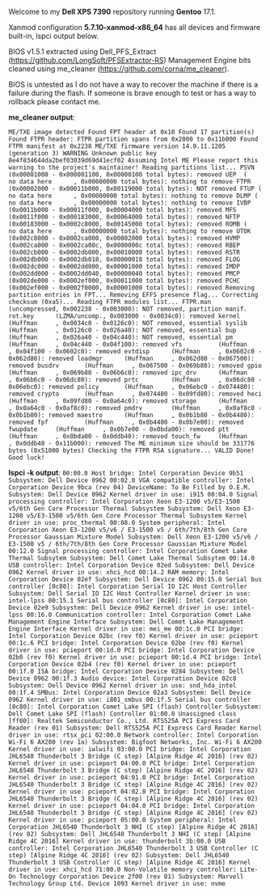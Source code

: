 Welcome to my **Dell XPS 7390** repository running **Gentoo** 17.1.

Xanmod configuration **5.7.10-xanmod-x86_64** has all devices and firmware built-in, lspci output below.

BIOS v1.5.1 extracted using Dell_PFS_Extract (https://github.com/LongSoft/PFSExtractor-RS)
Management Engine bits cleaned using me_cleaner (https://github.com/corna/me_cleaner).

BIOS is untested as I do not have a way to recover the machine if there is a failure during the flash. If someone is brave enough to test or has a way to rollback please contact me.

**me_cleaner output**:

`ME/TXE image detected
Found FPT header at 0x10
Found 17 partition(s)
Found FTPR header: FTPR partition spans from 0x2000 to 0x11b000
Found FTPR manifest at 0x2238
ME/TXE firmware version 14.0.11.1205 (generation 3)
WARNING Unknown public key 8e4f834644da2bef03039d69d41ecf02
        Assuming Intel ME
        Please report this warning to the project's maintainer!
Reading partitions list...
 PSVN (0x00001000 - 0x000001100, 0x00000100 total bytes): removed
 UEP  (      no data here      , 0x00000000 total bytes): nothing to remove
 FTPR (0x00002000 - 0x00011b000, 0x00119000 total bytes): NOT removed
 FTUP (      no data here      , 0x00000000 total bytes): nothing to remove
 DLMP (      no data here      , 0x00000000 total bytes): nothing to remove
 IVBP (0x0011b000 - 0x00011f000, 0x00004000 total bytes): removed
 MFS  (0x0011f000 - 0x000183000, 0x00064000 total bytes): removed
 NFTP (0x00183000 - 0x0002c8000, 0x00145000 total bytes): removed
 ROMB (      no data here      , 0x00000000 total bytes): nothing to remove
 UTOK (0x002c8000 - 0x0002ca000, 0x00002000 total bytes): removed
 HVMP (0x002ca000 - 0x0002ca00c, 0x0000000c total bytes): removed
 RBEP (0x002cb000 - 0x0002db000, 0x00010000 total bytes): removed
 RSTR (0x002db000 - 0x0002db018, 0x00000018 total bytes): removed
 FLOG (0x002dc000 - 0x0002dd000, 0x00001000 total bytes): removed
 IMDP (0x002dd000 - 0x0002dd040, 0x00000040 total bytes): removed
 PMCP (0x002de000 - 0x0002ef000, 0x00011000 total bytes): removed
 PCHC (0x002ef000 - 0x0002f0000, 0x00001000 total bytes): removed
Removing partition entries in FPT...
Removing EFFS presence flag...
Correcting checksum (0xa5)...
Reading FTPR modules list...
 FTPR.man     (uncompressed, 0x002238 - 0x003000): NOT removed, partition manif.
 rot.key      (LZMA/uncomp., 0x003000 - 0x0034c0): removed
 kernel       (Huffman     , 0x0034c0 - 0x0126c0): NOT removed, essential
 syslib       (Huffman     , 0x0126c0 - 0x026a40): NOT removed, essential
 bup          (Huffman     , 0x026a40 - 0x04c440): NOT removed, essential
 pm           (Huffman     , 0x04c440 - 0x04f100): removed
 vfs          (Huffman     , 0x04f100 - 0x0602c0): removed
 evtdisp      (Huffman     , 0x0602c0 - 0x062d80): removed
 loadmgr      (Huffman     , 0x062d80 - 0x067500): removed
 busdrv       (Huffman     , 0x067500 - 0x069b80): removed
 gpio         (Huffman     , 0x069b80 - 0x06b6c0): removed
 ipc_drv      (Huffman     , 0x06b6c0 - 0x06dc80): removed
 prtc         (Huffman     , 0x06dc80 - 0x06ebc0): removed
 policy       (Huffman     , 0x06ebc0 - 0x074480): removed
 crypto       (Huffman     , 0x074480 - 0x09fd80): removed
 heci         (Huffman     , 0x09fd80 - 0x0a64c0): removed
 storage      (Huffman     , 0x0a64c0 - 0x0af8c0): removed
 pmdrv        (Huffman     , 0x0af8c0 - 0x0b1b80): removed
 maestro      (Huffman     , 0x0b1b80 - 0x0b4480): removed
 fpf          (Huffman     , 0x0b4480 - 0x0b7e00): removed
 fwupdate     (Huffman     , 0x0b7e00 - 0x0bda00): removed
 ptt          (Huffman     , 0x0bda00 - 0x0ddb40): removed
 touch_fw     (Huffman     , 0x0ddb40 - 0x11b000): removed
The ME minimum size should be 331776 bytes (0x51000 bytes)
Checking the FTPR RSA signature... VALID
Done! Good luck!`




**lspci -k output**:
`00:00.0 Host bridge: Intel Corporation Device 9b51
	Subsystem: Dell Device 0962
00:02.0 VGA compatible controller: Intel Corporation Device 9bca (rev 04)
	DeviceName: To Be Filled by O.E.M.
	Subsystem: Dell Device 0962
	Kernel driver in use: i915
00:04.0 Signal processing controller: Intel Corporation Xeon E3-1200 v5/E3-1500 v5/6th Gen Core Processor Thermal Subsystem
	Subsystem: Dell Xeon E3-1200 v5/E3-1500 v5/6th Gen Core Processor Thermal Subsystem
	Kernel driver in use: proc_thermal
00:08.0 System peripheral: Intel Corporation Xeon E3-1200 v5/v6 / E3-1500 v5 / 6th/7th/8th Gen Core Processor Gaussian Mixture Model
	Subsystem: Dell Xeon E3-1200 v5/v6 / E3-1500 v5 / 6th/7th/8th Gen Core Processor Gaussian Mixture Model
00:12.0 Signal processing controller: Intel Corporation Comet Lake Thermal Subsytem
	Subsystem: Dell Comet Lake Thermal Subsytem
00:14.0 USB controller: Intel Corporation Device 02ed
	Subsystem: Dell Device 0962
	Kernel driver in use: xhci_hcd
00:14.2 RAM memory: Intel Corporation Device 02ef
	Subsystem: Dell Device 0962
00:15.0 Serial bus controller [0c80]: Intel Corporation Serial IO I2C Host Controller
	Subsystem: Dell Serial IO I2C Host Controller
	Kernel driver in use: intel-lpss
00:15.1 Serial bus controller [0c80]: Intel Corporation Device 02e9
	Subsystem: Dell Device 0962
	Kernel driver in use: intel-lpss
00:16.0 Communication controller: Intel Corporation Comet Lake Management Engine Interface
	Subsystem: Dell Comet Lake Management Engine Interface
	Kernel driver in use: mei_me
00:1c.0 PCI bridge: Intel Corporation Device 02bc (rev f0)
	Kernel driver in use: pcieport
00:1c.6 PCI bridge: Intel Corporation Device 02be (rev f0)
	Kernel driver in use: pcieport
00:1d.0 PCI bridge: Intel Corporation Device 02b0 (rev f0)
	Kernel driver in use: pcieport
00:1d.4 PCI bridge: Intel Corporation Device 02b4 (rev f0)
	Kernel driver in use: pcieport
00:1f.0 ISA bridge: Intel Corporation Device 0284
	Subsystem: Dell Device 0962
00:1f.3 Audio device: Intel Corporation Device 02c8
	Subsystem: Dell Device 0962
	Kernel driver in use: snd_hda_intel
00:1f.4 SMBus: Intel Corporation Device 02a3
	Subsystem: Dell Device 0962
	Kernel driver in use: i801_smbus
00:1f.5 Serial bus controller [0c80]: Intel Corporation Comet Lake SPI (flash) Controller
	Subsystem: Dell Comet Lake SPI (flash) Controller
01:00.0 Unassigned class [ff00]: Realtek Semiconductor Co., Ltd. RTS525A PCI Express Card Reader (rev 01)
	Subsystem: Dell RTS525A PCI Express Card Reader
	Kernel driver in use: rtsx_pci
02:00.0 Network controller: Intel Corporation Wi-Fi 6 AX200 (rev 1a)
	Subsystem: Bigfoot Networks, Inc. Wi-Fi 6 AX200
	Kernel driver in use: iwlwifi
03:00.0 PCI bridge: Intel Corporation JHL6540 Thunderbolt 3 Bridge (C step) [Alpine Ridge 4C 2016] (rev 02)
	Kernel driver in use: pcieport
04:00.0 PCI bridge: Intel Corporation JHL6540 Thunderbolt 3 Bridge (C step) [Alpine Ridge 4C 2016] (rev 02)
	Kernel driver in use: pcieport
04:01.0 PCI bridge: Intel Corporation JHL6540 Thunderbolt 3 Bridge (C step) [Alpine Ridge 4C 2016] (rev 02)
	Kernel driver in use: pcieport
04:02.0 PCI bridge: Intel Corporation JHL6540 Thunderbolt 3 Bridge (C step) [Alpine Ridge 4C 2016] (rev 02)
	Kernel driver in use: pcieport
04:04.0 PCI bridge: Intel Corporation JHL6540 Thunderbolt 3 Bridge (C step) [Alpine Ridge 4C 2016] (rev 02)
	Kernel driver in use: pcieport
05:00.0 System peripheral: Intel Corporation JHL6540 Thunderbolt 3 NHI (C step) [Alpine Ridge 4C 2016] (rev 02)
	Subsystem: Dell JHL6540 Thunderbolt 3 NHI (C step) [Alpine Ridge 4C 2016]
	Kernel driver in use: thunderbolt
3b:00.0 USB controller: Intel Corporation JHL6540 Thunderbolt 3 USB Controller (C step) [Alpine Ridge 4C 2016] (rev 02)
	Subsystem: Dell JHL6540 Thunderbolt 3 USB Controller (C step) [Alpine Ridge 4C 2016]
	Kernel driver in use: xhci_hcd
71:00.0 Non-Volatile memory controller: Lite-On Technology Corporation Device 2f00 (rev 01)
	Subsystem: Marvell Technology Group Ltd. Device 1093
	Kernel driver in use: nvme`
